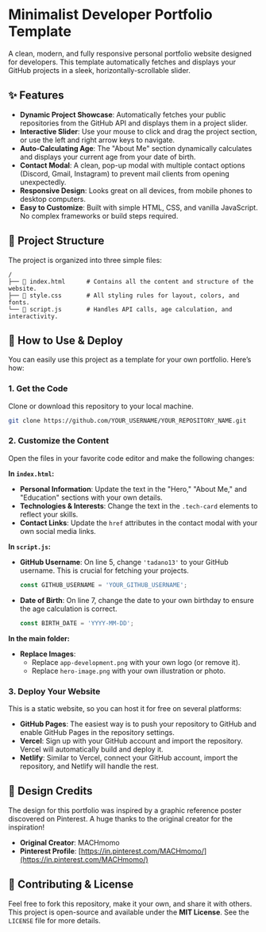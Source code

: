# Minimalist Developer Portfolio Template

A clean, modern, and fully responsive personal portfolio website designed for developers. This template automatically fetches and displays your GitHub projects in a sleek, horizontally-scrollable slider.

<!-- It's a good practice to add a screenshot of your project -->

## ✨ Features

* **Dynamic Project Showcase**: Automatically fetches your public repositories from the GitHub API and displays them in a project slider.
* **Interactive Slider**: Use your mouse to click and drag the project section, or use the left and right arrow keys to navigate.
* **Auto-Calculating Age**: The "About Me" section dynamically calculates and displays your current age from your date of birth.
* **Contact Modal**: A clean, pop-up modal with multiple contact options (Discord, Gmail, Instagram) to prevent mail clients from opening unexpectedly.
* **Responsive Design**: Looks great on all devices, from mobile phones to desktop computers.
* **Easy to Customize**: Built with simple HTML, CSS, and vanilla JavaScript. No complex frameworks or build steps required.

## 📂 Project Structure

The project is organized into three simple files:

```
/
├── 📄 index.html      # Contains all the content and structure of the website.
├── 🎨 style.css       # All styling rules for layout, colors, and fonts.
└── 📜 script.js       # Handles API calls, age calculation, and interactivity.
```

## 🚀 How to Use & Deploy

You can easily use this project as a template for your own portfolio. Here’s how:

### 1. Get the Code

Clone or download this repository to your local machine.

```bash
git clone https://github.com/YOUR_USERNAME/YOUR_REPOSITORY_NAME.git
```

### 2. Customize the Content

Open the files in your favorite code editor and make the following changes:

**In `index.html`:**
* **Personal Information**: Update the text in the "Hero," "About Me," and "Education" sections with your own details.
* **Technologies & Interests**: Change the text in the `.tech-card` elements to reflect your skills.
* **Contact Links**: Update the `href` attributes in the contact modal with your own social media links.

**In `script.js`:**
* **GitHub Username**: On line 5, change `'tadano13'` to your GitHub username. This is crucial for fetching your projects.
  ```javascript
  const GITHUB_USERNAME = 'YOUR_GITHUB_USERNAME'; 
  ```
* **Date of Birth**: On line 7, change the date to your own birthday to ensure the age calculation is correct.
  ```javascript
  const BIRTH_DATE = 'YYYY-MM-DD';
  ```

**In the main folder:**
* **Replace Images**:
  * Replace `app-development.png` with your own logo (or remove it).
  * Replace `hero-image.png` with your own illustration or photo.

### 3. Deploy Your Website

This is a static website, so you can host it for free on several platforms:

* **GitHub Pages**: The easiest way is to push your repository to GitHub and enable GitHub Pages in the repository settings.
* **Vercel**: Sign up with your GitHub account and import the repository. Vercel will automatically build and deploy it.
* **Netlify**: Similar to Vercel, connect your GitHub account, import the repository, and Netlify will handle the rest.

## 🎨 Design Credits

The design for this portfolio was inspired by a graphic reference poster discovered on Pinterest. A huge thanks to the original creator for the inspiration!

* **Original Creator**: MACHmomo
* **Pinterest Profile**: [https://in.pinterest.com/MACHmomo/](https://in.pinterest.com/MACHmomo/)

## 🤝 Contributing & License

Feel free to fork this repository, make it your own, and share it with others. This project is open-source and available under the **MIT License**. See the `LICENSE` file for more details.
